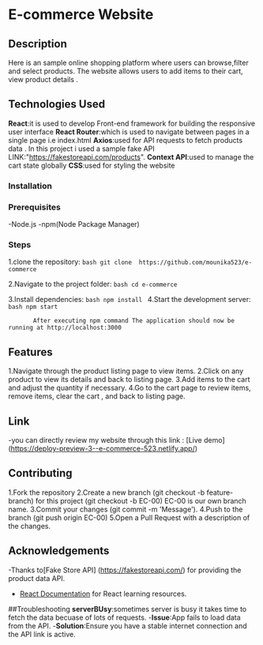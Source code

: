 # E-commerce Website

## Description

Here is an sample online shopping platform where users can browse,filter and select products. The website allows users to add items to their cart, view product details .

## Technologies Used

**React**:it is used to develop Front-end framework for building the responsive user interface 
**React Router**:which is used to navigate between pages in a single page i.e index.html
**Axios**:used for API requests to fetch products data . In this project i used a sample fake API LINK:"https://fakestoreapi.com/products".
**Context API**:used to manage the cart state globally
**CSS**:used for styling the website

### Installation
 

 ### Prerequisites
 -Node.js
 -npm(Node Package Manager)


### Steps
1.clone the repository:
            ```bash
            git clone  https://github.com/mounika523/e-commerce
            ```

2.Navigate to the project folder:
           ```bash
           cd e-commerce
           ```

3.Install dependencies:
          ```bash
          npm install
          ```
4.Start the development server:
          ```bash
           npm start
           ```

           After executing npm command The application should now be running at http://localhost:3000


## Features


1.Navigate through the product listing page to view items.
2.Click on any product to view its details and back to listing page.
3.Add items to the cart and adjust the quantity if necessary.
4.Go to the cart page to review items, remove items, clear the cart , and back to listing page.


## Link
 -you can directly review my website through this link :
  [Live demo] (https://deploy-preview-3--e-commerce-523.netlify.app/)

## Contributing

1.Fork the repository
2.Create a new branch (git checkout -b feature-branch)
    for this project (git checkout -b EC-00)
    EC-00 is our own branch name.
3.Commit your changes (git commit -m 'Message').
4.Push to the branch (git push origin EC-00)
5.Open a Pull Request with a description of the changes.

## Acknowledgements

-Thanks to[Fake Store API] (https://fakestoreapi.com/) for providing the product data API.
- [React Documentation](https://reactjs.org/docs/getting-started.html) for React learning resources.

##Troubleshooting
**serverBUsy**:sometimes server is busy it takes time to fetch the data becuase of lots of requests.
-**Issue**:App fails to load data from the API.
-**Solution**:Ensure you have a stable internet connection and the API link is active.




